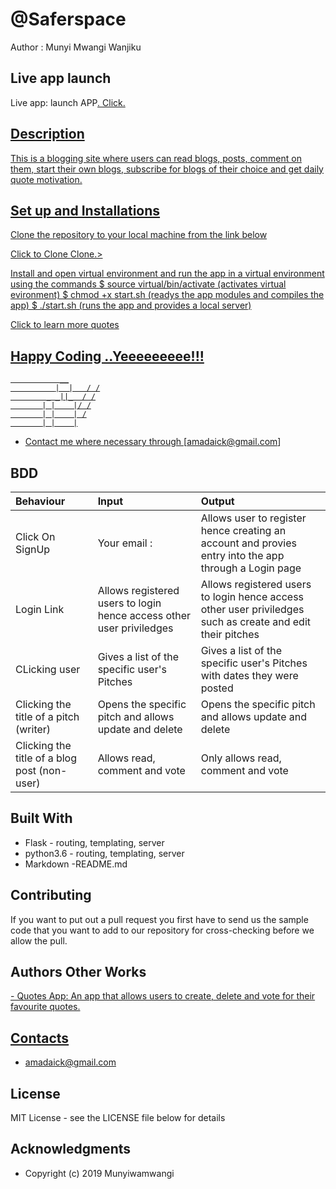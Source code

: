 # @Saferspace

Author : Munyi Mwangi Wanjiku

## Live app launch

Live app: launch APP<a href = ''>. Click.

## Description

This is a blogging site where users can read blogs, posts, comment on  them, start their own blogs, subscribe for blogs of their choice and get daily quote motivation.

## Set up and Installations

Clone the repository to your local machine from the link below

Click to Clone <link href="https://github.com/Munyiwamwangi/Blog_-Saferspace.git" >Clone.>

Install and open virtual environment and run the app in a virtual environment using the commands
  $ source virtual/bin/activate (activates virtual evironment)
  $ chmod +x start.sh  (readys the app modules and compiles the app)
  $ ./start.sh  (runs the app and provides a local server)

Click to learn more quotes <a href = 'http://quotes.stormconsultancy.co.uk/random.json'>

## Happy Coding ..Yeeeeeeeee!!!

               __
              |  |   / /
            _ _||_  / /
           | |    |/ /
           | |    | /
           | |    |

* Contact me where necessary through [amadaick@gmail.com]

## BDD

|Behaviour   |  Input | Output|
|:--------|:---------|:--------------|
| Click On SignUp| Your email : | Allows user to register hence creating an account and provies entry into the app through a Login page |
|Login Link |Allows registered users to login hence access other user priviledges|Allows registered users to login hence access other user priviledges such as create and edit their pitches|
|CLicking user | Gives a list of the specific user's Pitches |Gives a list of the specific user's Pitches with dates they were posted|
|Clicking the title of a pitch (writer)| Opens the specific pitch and allows update and delete |Opens the specific pitch and allows update and delete|
|Clicking the title of a blog post (non-user)| Allows read, comment and vote |Only allows read, comment and vote|


## Built With

* Flask - routing, templating, server
* python3.6 - routing, templating, server
* Markdown -README.md

## Contributing

If you want to put out a pull request you first have to send us the sample code that you want to add to our repository for cross-checking before we allow the pull.

## Authors Other Works

<a href = 'https://munyiwamwangi.github.io/Quotes-App/'> - Quotes App: An app that allows users to create, delete and vote for their favourite quotes.

## Contacts

* amadaick@gmail.com

## License

 MIT License - see the LICENSE file below for details

## Acknowledgments

* Copyright (c) 2019 Munyiwamwangi
